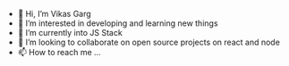 - 👋 Hi, I’m Vikas Garg
- 👀 I’m interested in developing and learning new things
- 🌱 I’m currently into JS Stack
- 💞️ I’m looking to collaborate on open source projects on react and node
- 📫 How to reach me ...

<!---
VeoGarg/VeoGarg is a ✨ special ✨ repository because its `README.md` (this file) appears on your GitHub profile.
You can click the Preview link to take a look at your changes.
--->

